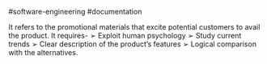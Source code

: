#software-engineering #documentation 

It refers to the promotional materials that excite potential
customers to avail the product. It requires-
➢ Exploit human psychology
➢ Study current trends
➢ Clear description of the product’s features
➢ Logical comparison with the alternatives.